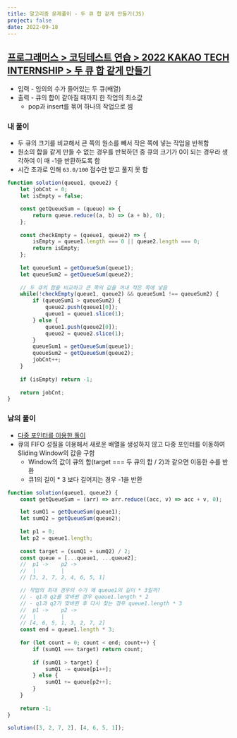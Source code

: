 ```yaml
---
title: 알고리즘 문제풀이 - 두 큐 합 같게 만들기(JS)
project: false
date: 2022-09-18
---
```


## [프로그래머스 > 코딩테스트 연습 > 2022 KAKAO TECH INTERNSHIP > 두 큐 합 같게 만들기](https://school.programmers.co.kr/learn/courses/30/lessons/118667)

- 입력 - 임의의 수가 들어있는 두 큐(배열)
- 출력 - 큐의 합이 같아질 때까지 한 작업의 최소값
    - pop과 insert를 묶어 하나의 작업으로 셈

### 내 풀이

- 두 큐의 크기를 비교해서 큰 쪽의 원소를 빼서 작은 쪽에 넣는 작업을 반복함
- 원소의 합을 같게 만들 수 없는 경우를 반복하던 중 큐의 크기가 0이 되는 경우라 생각하여 이 때 -1을 반환하도록 함
- 시간 초과로 인해 `63.0/100` 점수만 받고 풀지 못 함

```js
function solution(queue1, queue2) {
    let jobCnt = 0;
    let isEmpty = false;

    const getQueueSum = (queue) => {
        return queue.reduce((a, b) => (a + b), 0);
    };
    
    const checkEmpty = (queue1, queue2) => {
        isEmpty = queue1.length === 0 || queue2.length === 0;
        return isEmpty;
    };
    
    let queueSum1 = getQueueSum(queue1);
    let queueSum2 = getQueueSum(queue2);
    
    // 두 큐의 합을 비교하고 큰 쪽의 값을 꺼내 적은 쪽에 넣음
    while(!checkEmpty(queue1, queue2) && queueSum1 !== queueSum2) {
        if (queueSum1 > queueSum2) {
            queue2.push(queue1[0]);
            queue1 = queue1.slice(1);
        } else {
            queue1.push(queue2[0]);
            queue2 = queue2.slice(1);
        }
        queueSum1 = getQueueSum(queue1);
        queueSum2 = getQueueSum(queue2);
        jobCnt++;
    }
    
    if (isEmpty) return -1;
    
    return jobCnt;
}
```

### 남의 풀이

- [다중 포인터를 이용한 풀이](https://gurtn.tistory.com/179)
- 큐의 FIFO 성질을 이용해서 새로운 배열을 생성하지 않고 다중 포인터를 이동하여 Sliding Window의 값을 구함
    - Window의 값이 큐의 합(target === 두 큐의 합 / 2)과 같으면 이동한 수를 반환
    - 큐1의 길이 * 3 보다 길어지는 경우 -1을 반환

```js
function solution(queue1, queue2) {
    const getQueueSum = (arr) => arr.reduce((acc, v) => acc + v, 0);

    let sumQ1 = getQueueSum(queue1);
    let sumQ2 = getQueueSum(queue2);
    
    let p1 = 0;
    let p2 = queue1.length;
    
    const target = (sumQ1 + sumQ2) / 2;
    const queue = [...queue1, ...queue2];
    //  p1 ->    p2 ->
    //  |        | 
    // [3, 2, 7, 2, 4, 6, 5, 1]

    // 작업의 최대 경우의 수가 왜 queue1의 길이 * 3일까?
    // - q1과 q2를 맞바뀐 경우 queue1.length * 2
    // - q1과 q2가 맞바뀐 후 다시 찾는 경우 queue1.length * 3 
    //  p1 ->    p2 ->
    //  |        | 
    // [4, 6, 5, 1, 3, 2, 7, 2]
    const end = queue1.length * 3;
    
    for (let count = 0; count < end; count++) {
        if (sumQ1 === target) return count;
        
        if (sumQ1 > target) {
            sumQ1 -= queue[p1++];
        } else {
            sumQ1 += queue[p2++];
        }
    }
    
    return -1;
}

solution([3, 2, 7, 2], [4, 6, 5, 1]);
```
